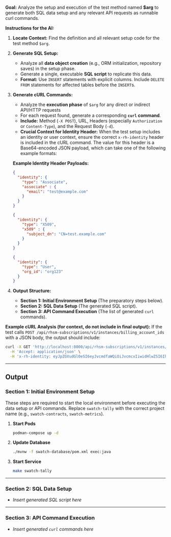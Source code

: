 **Goal:** Analyze the setup and execution of the test method named **$arg** to generate both SQL data setup and any relevant API requests as runnable curl commands.

**Instructions for the AI:**

1.  **Locate Context:** Find the definition and all relevant setup code for the test method `$arg`.
2.  **Generate SQL Setup:**
    * Analyze all **data object creation** (e.g., ORM initialization, repository saves) in the setup phase.
    * Generate a single, executable **SQL script** to replicate this data.
    * **Format:** Use `INSERT` statements with explicit columns. Include `DELETE FROM` statements for affected tables before the `INSERT`s.
3.  **Generate cURL Commands:**
    * Analyze the **execution phase** of `$arg` for any direct or indirect API/HTTP requests
    * For each request found, generate a corresponding **`curl` command**.
    * **Include:** Method (`-X POST`), URL, Headers (especially `Authorization` or `Content-Type`), and the Request Body (`-d`).
    * **Crucial Context for Identity Header:** When the test setup includes an identity or user context, ensure the correct `x-rh-identity` header is included in the cURL command. The value for this header is a Base64-encoded JSON payload, which can take one of the following example formats:

    **Example Identity Header Payloads:**

    ```json
    {
      "identity": {
        "type": "Associate",
        "associate" : {
          "email": "test@example.com"
        }
      }
    }
    ```
    ```json
    {
      "identity": {
        "type": "X509",
        "x509" : {
          "subject_dn": "CN=test.example.com"
        }
      }
    }
    ```
    ```json
    {
      "identity": {
        "type": "User",
        "org_id": "org123"
      }
    }
    ```

4.  **Output Structure:**
    * **Section 1: Initial Environment Setup** (The preparatory steps below).
    * **Section 2: SQL Data Setup** (The generated SQL script).
    * **Section 3: API Command Execution** (The list of generated `curl` commands).

**Example cURL Analysis (for context, do not include in final output):**
If the test calls `POST /api/rhsm-subscriptions/v1/instances/billing_account_ids` with a JSON body, the output should include:
```bash
curl -X GET 'http://localhost:8000/api/rhsm-subscriptions/v1/instances/billing_account_ids?org_id=org1&product_tag=rhel-for-arm&billing_provider=aws' \
  -H 'Accept: application/json' \
  -H 'x-rh-identity: eyJpZGVudGl0eSI6eyJvcmdfaWQiOiJvcmcxIiwidHlwZSI6IkFzc29jaWF0ZSIsImF1dGhfdHlwZSI6ImJhc2ljLWF1dGgiLCJpbnRlcm5hbCI6eyJhdXRoX3RpbWUiOjAsIm9yZ19pZCI6Im9yZzEifX19'
```

---

## **Output**

### **Section 1: Initial Environment Setup**

These steps are required to start the local environment before executing the data setup or API commands. Replace `swatch-tally` with the correct project name (e.g., `swatch-contracts`, `swatch-metrics`).

1.  **Start Pods**
    ```bash
    podman-compose up -d
    ```

2.  **Update Database**
    ```bash
    ./mvnw -f swatch-database/pom.xml exec:java
    ```

3.  **Start Service**
    ```bash
    make swatch-tally
    ```

---

### **Section 2: SQL Data Setup**

* *Insert generated SQL script here*

---

### **Section 3: API Command Execution**

* *Insert generated `curl` commands here*
